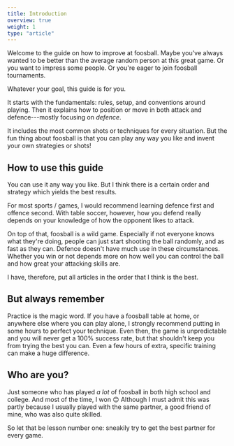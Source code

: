```yaml
---
title: Introduction
overview: true
weight: 1
type: "article"
---
```


Welcome to the guide on how to improve at foosball. Maybe you've always wanted to be better than the average random person at this great game. Or you want to impress some people. Or you're eager to join foosball tournaments.

Whatever your goal, this guide is for you.

It starts with the fundamentals: rules, setup, and conventions around playing. Then it explains how to position or move in both attack and defence---mostly focusing on _defence_.

It includes the most common shots or techniques for every situation. But the fun thing about foosball is that you can play any way you like and invent your own strategies or shots!

## How to use this guide

You can use it any way you like. But I think there is a certain order and strategy which yields the best results.

For most sports / games, I would recommend learning defence first and offence second. With table soccer, however, how you defend really depends on your knowledge of how the opponent likes to attack.

On top of that, foosball is a wild game. Especially if not everyone knows what they're doing, people can just start shooting the ball randomly, and as fast as they can. Defence doesn't have much use in these circumstances. Whether you win or not depends more on how well you can control the ball and how great your attacking skills are.

I have, therefore, put all articles in the order that I think is the best.

## But always remember

Practice is the magic word. If you have a foosball table at home, or anywhere else where you can play alone, I strongly recommend putting in some hours to perfect your technique. Even then, the game is unpredictable and you will never get a 100% success rate, but that shouldn't keep you from trying the best you can. Even a few hours of extra, specific training can make a huge difference.

## Who are you?

Just someone who has played _a lot_ of foosball in both high school and college. And most of the time, I won 😊 Although I must admit this was partly because I usually played with the same partner, a good friend of mine, who was also quite skilled.

So let that be lesson number one: sneakily try to get the best partner for every game.